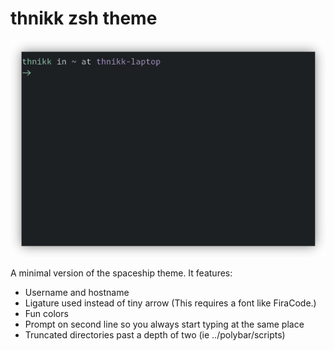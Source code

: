 # thnikk zsh theme

<p align="center">
<img src="screenshot.png">
</p>

A minimal version of the spaceship theme. It features:

- Username and hostname
- Ligature used instead of tiny arrow (This requires a font like FiraCode.)
- Fun colors
- Prompt on second line so you always start typing at the same place
- Truncated directories past a depth of two (ie ../polybar/scripts)
